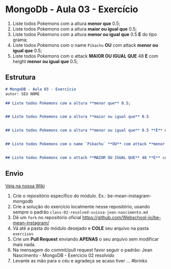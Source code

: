# MongoDb - Aula 03 - Exercício

1. Liste todos Pokemons com a altura **menor que** 0.5;
2. Liste todos Pokemons com a altura **maior ou igual que** 0.5;
3. Liste todos Pokemons com a altura **menor ou igual que** 0.5 **E** do tipo grama;
4. Liste todos Pokemons com o name `Pikachu` **OU** com attack **menor ou igual que** 0.5;
5. Liste todos Pokemons com o attack **MAIOR OU IGUAL QUE** 48 **E** com  height **menor ou igual que** 0.5;

## Estrutura

```md
# MongoDB - Aula 03 - Exercício
autor: SEU NOME

## Liste todos Pokemons com a altura **menor que** 0.5;


## Liste todos Pokemons com a altura **maior ou igual que** 0.5


## Liste todos Pokemons com a altura **menor ou igual que** 0.5 **E** do tipo grama


## Liste todos Pokemons com o name `Pikachu` **OU** com attack **menor ou igual que** 0.5


## Liste todos Pokemons com o attack **MAIOR OU IGUAL QUE** 48 **E** com  height **menor ou igual que** 0.5


```


## Envio

[Veja na nossa Wiki](https://github.com/Webschool-io/be-mean-instagram/wiki/Exerc%C3%ADcios)

1. Crie o repositório específico do módulo. Ex.: be-mean-instagram-mongodb
2. Crie a solução do exercício localmente nesse repositório, usando sempre o padrão `class-02-resolved-suissa-jean-nascimento.md`
3. Dê um `fork` no repositório oficial https://github.com/Webschool-io/be-mean-instagram/
4. Vá até a pasta do módulo desejado e **COLE** seu arquivo na pasta `exercises`
5. Crie um **Pull Request** enviando **APENAS** o seu arquivo sem modificar mais nada.
6. Na mensagem do commit/pull request favor seguir o padrão: Jean Nascimento - MongoDB - Exercicio 02 resolvido
7. Levante as mão para o céu e agradeça se acaso tiver ... #brinks
